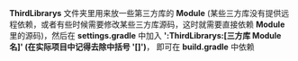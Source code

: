 **ThirdLibrarys** 文件夹里用来放一些第三方库的 **Module** (某些三方库没有提供远程依赖，或者有些时候需要修改某些三方库源码，这时就需要直接依赖 **Module** 里的源码)，然后在 **settings.gradle** 中加入 **':ThirdLibrarys:[三方库 Module 名]' (在实际项目中记得去除中括号 '[]')**， 即可在 **build.gradle** 中依赖